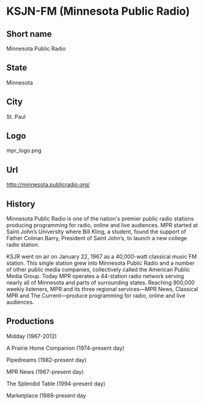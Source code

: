 # KSJN-FM (Minnesota Public Radio)

## Short name

Minnesota Public Radio

## State

Minnesota

## City

St. Paul

## Logo

mpr\_logo.png

## Url

http://minnesota.publicradio.org/

## History

Minnesota Public Radio is one of the nation's premier public radio
stations producing programming for radio, online and live audiences. MPR started
at Saint John’s University where Bill Kling, a student, found the support of Father
Colman Barry, President of Saint John’s, to launch a new college radio station.

KSJR went on air on January 22, 1967 as a 40,000-watt classical music FM station.
This single station grew into Minnesota Public Radio and a number of other public
media companies, collectively called the American Public Media Group. Today MPR
operates a 44-station radio network serving nearly all of Minnesota and parts
of surrounding states. Reaching 900,000 weekly listeners, MPR and its three regional
services—MPR News, Classical MPR and The Current—produce programming for radio,
online and live audiences.


## Productions

Midday (1967-2012)

A Prairie Home Companion (1974-present day)

Pipedreams
(1982-present day)

MPR News (1967-present day)

The Splendid Table (1994-present
day)

Marketplace (1989-present day

